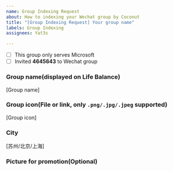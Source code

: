 ```yaml
---
name: Group Indexing Request
about: How to indexing your Wechat group by Coconut
title: "[Group Indexing Request] Your group name"
labels: Group Indexing
assignees: Yat3s

---
```


- [ ] This group only serves Microsoft
- [ ] Invited **4645643** to Wechat group

### Group name(displayed on Life Balance)
[Group name]

### Group icon(File or link, only `.png/.jpg/.jpeg` supported)
[Group icon]

### City
[苏州/北京/上海]

### Picture for promotion(Optional)
